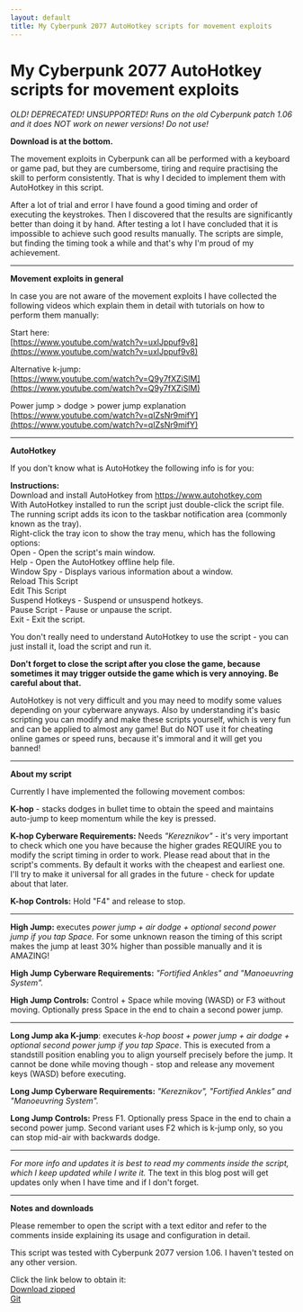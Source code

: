 ```yaml
---
layout: default
title: My Cyberpunk 2077 AutoHotkey scripts for movement exploits
---
```


My Cyberpunk 2077 AutoHotkey scripts for movement exploits
====================================
*OLD! DEPRECATED! UNSUPPORTED! Runs on the old Cyberpunk patch 1.06 and it does NOT work on newer versions! Do not use!*  

**Download is at the bottom.**

The movement exploits in Cyberpunk can all be performed with a keyboard or game pad, but they are cumbersome, tiring and require practising the skill to perform consistently. That is why I decided to implement them with AutoHotkey in this script.

After a lot of trial and error I have found a good timing and order of executing the keystrokes. Then I discovered that the results are significantly better than doing it by hand. After testing a lot I have concluded that it is impossible to achieve such good results manually. The scripts are simple, but finding the timing took a while and that's why I'm proud of my achievement.

* * *

**Movement exploits in general**

In case you are not aware of the movement exploits I have collected the following videos which explain them in detail with tutorials on how to perform them manually:

Start here:  
[https://www.youtube.com/watch?v=uxlJppuf9v8](https://www.youtube.com/watch?v=uxlJppuf9v8)

Alternative k-jump:  
[https://www.youtube.com/watch?v=Q9y7fXZiSlM](https://www.youtube.com/watch?v=Q9y7fXZiSlM)

Power jump > dodge > power jump explanation  
[https://www.youtube.com/watch?v=qIZsNr9mifY](https://www.youtube.com/watch?v=qIZsNr9mifY)

* * *

**AutoHotkey**

If you don't know what is AutoHotkey the following info is for you:

**Instructions:**  
Download and install AutoHotkey from https://www.autohotkey.com  
With AutoHotkey installed to run the script just double-click the script file.  
The running script adds its icon to the taskbar notification area (commonly known as the tray).  
Right-click the tray icon to show the tray menu, which has the following options:  
    Open - Open the script's main window.  
    Help - Open the AutoHotkey offline help file.  
    Window Spy - Displays various information about a window.  
    Reload This Script  
    Edit This Script  
    Suspend Hotkeys - Suspend or unsuspend hotkeys.  
    Pause Script - Pause or unpause the script.  
    Exit - Exit the script.

You don't really need to understand AutoHotkey to use the script - you can just install it, load the script and run it.

**Don't forget to close the script after you close the game, because sometimes it may trigger outside the game which is very annoying. Be careful about that.**

AutoHotkey is not very difficult and you may need to modify some values depending on your cyberware anyways. Also by understanding it's basic scripting you can modify and make these scripts yourself, which is very fun and can be applied to almost any game! But do NOT use it for cheating online games or speed runs, because it's immoral and it will get you banned!

* * *

**About my script**

Currently I have implemented the following movement combos:

**K-hop** - stacks dodges in bullet time to obtain the speed and maintains auto-jump to keep momentum while the key is pressed. 

**K-hop Cyberware Requirements:** Needs *"Kereznikov"* - it's very important to check which one you have because the higher grades REQUIRE you to modify the script timing in order to work. Please read about that in the script's comments. By default it works with the cheapest and earliest one. I'll try to make it universal for all grades in the future - check for update about that later.

**K-hop Controls:** Hold "F4" and release to stop.

* * *

**High Jump:** executes *power jump + air dodge + optional second power jump if you tap Space.* For some unknown reason the timing of this script makes the jump at least 30% higher than possible manually and it is AMAZING!

**High Jump Cyberware Requirements:** *"Fortified Ankles" and "Manoeuvring System".*

**High Jump Controls:** Control + Space while moving (WASD) or F3 without moving. Optionally press Space in the end to chain a second power jump.

* * *

**Long Jump aka K-jump**: executes *k-hop boost + power jump + air dodge + optional second power jump if you tap Space*.  This is executed from a standstill position enabling you to align yourself precisely before the jump. It cannot be done while moving though - stop and release any movement keys (WASD) before executing.

**Long Jump Cyberware Requirements:** *"Kereznikov", "Fortified Ankles" and "Manoeuvring System".* 

**Long Jump Controls:** Press F1. Optionally press Space in the end to chain a second power jump. Second variant uses F2 which is k-jump only, so you can stop mid-air with backwards dodge.

* * *

*For more info and updates it is best to read my comments inside the script, which I keep updated while I write it.* The text in this blog post will get updates only when I have time and if I don't forget.

* * *

**Notes and downloads**

Please remember to open the script with a text editor and refer to the comments inside explaining its usage and configuration in detail. 

This script was tested with Cyberpunk 2077 version 1.06. I haven't tested on any other version.

Click the link below to obtain it:  
[Download zipped](https://github.com/zloboslav/cyberpunk-scripts/archive/main.zip)  
[Git](https://github.com/zloboslav/cyberpunk-scripts)
